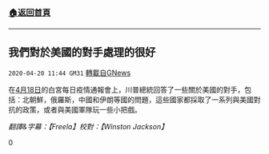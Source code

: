 ###  [:house:返回首頁](https://github.com/ourhimalayas/txt)
---

## 我們對於美國的對手處理的很好
`2020-04-20 11:44 GM31` [轉載自GNews](https://gnews.org/zh-hant/179358/)

在[4月18日](https://www.youtube.com/watch?v=M3Ll18Cz4Yc)的白宮每日疫情通報會上，川普總統回答了一些關於美國的對手，包括：北朝鮮，俄羅斯，中國和伊朗等國的問題，這些國家都採取了一系列與美國對抗的政策，或者與美國軍隊玩一些小把戲。

*翻譯&字幕：【Freela】校對：【Winston Jackson】*

0

